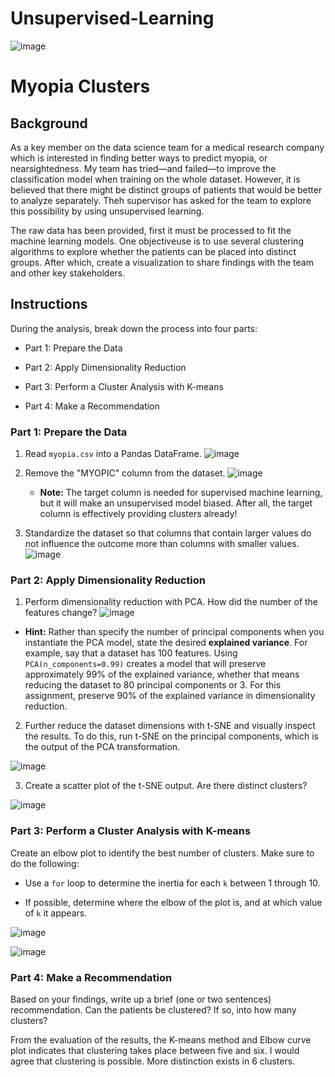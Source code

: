 # Unsupervised-Learning
![image](https://user-images.githubusercontent.com/99145651/184465015-746435f6-9c3d-4985-bf12-a52af1ca478e.png)

# Myopia Clusters


## Background

As a key member on the data science team for a medical research company which is interested in finding better ways to predict myopia, or nearsightedness. My team has tried—and failed—to improve the classification model when training on the whole dataset. However, it is believed that there might be distinct groups of patients that would be better to analyze separately. Theh supervisor has asked for the team to explore this possibility by using unsupervised learning.

The raw data has been provided, first it must be processed to fit the machine learning models. One objectiveuse is to use several clustering algorithms to explore whether the patients can be placed into distinct groups. After which, create a visualization to share findings with the team and other key stakeholders.

## Instructions

During the analysis, break down the process into four parts: 

* Part 1: Prepare the Data

* Part 2: Apply Dimensionality Reduction 

* Part 3: Perform a Cluster Analysis with K-means

* Part 4: Make a Recommendation 

### Part 1: Prepare the Data

1. Read `myopia.csv` into a Pandas DataFrame.
![image](https://user-images.githubusercontent.com/99145651/184465370-29047ab4-3099-459f-8a34-5fd495696be1.png)


2. Remove the "MYOPIC" column from the dataset.
![image](https://user-images.githubusercontent.com/99145651/184465382-a439770c-d34d-43f1-9266-77b96e286bd9.png)


    * **Note:** The target column is needed for supervised machine learning, but it will make an unsupervised model biased. After all, the target column is effectively providing clusters already! 

3. Standardize the dataset so that columns that contain larger values do not influence the outcome more than columns with smaller values.
![image](https://user-images.githubusercontent.com/99145651/184465406-5583a733-e3bc-4310-8ff9-963fe3a3f605.png)

### Part 2: Apply Dimensionality Reduction

1. Perform dimensionality reduction with PCA. How did the number of the features change?
![image](https://user-images.githubusercontent.com/99145651/184465500-c34d6145-a0ed-441b-9f90-7fb5f58b2692.png)


  * **Hint:** Rather than specify the number of principal components when you instantiate the PCA model, state the desired **explained variance**. For example, say that a dataset has 100 features. Using `PCA(n_components=0.99)` creates a model that will preserve approximately 99% of the explained variance, whether that means reducing the dataset to 80 principal components or 3. For this assignment, preserve 90% of the explained variance in dimensionality reduction.

2. Further reduce the dataset dimensions with t-SNE and visually inspect the results. To do this, run t-SNE on the principal components, which is the output of the PCA transformation. 

![image](https://user-images.githubusercontent.com/99145651/184465529-910cbeb3-83b7-47c5-997e-fde6e2114305.png)

3. Create a scatter plot of the t-SNE output. Are there distinct clusters?

![image](https://user-images.githubusercontent.com/99145651/184465562-2c5b0a2d-bb9a-412a-a14e-f9031b8efc7c.png)


### Part 3: Perform a Cluster Analysis with K-means

Create an elbow plot to identify the best number of clusters. Make sure to do the following:

* Use a `for` loop to determine the inertia for each `k` between 1 through 10. 

* If possible, determine where the elbow of the plot is, and at which value of `k` it appears.

![image](https://user-images.githubusercontent.com/99145651/184465583-b326353c-e6eb-4d88-b2d7-22768c9449f2.png)

![image](https://user-images.githubusercontent.com/99145651/184465606-5c890be6-d6ff-46bf-8c59-c80553df5f98.png)

### Part 4: Make a Recommendation

Based on your findings, write up a brief (one or two sentences) recommendation. Can the patients be clustered? If so, into how many clusters? 

From the evaluation of the results, the K-means method and Elbow curve plot indicates that clustering takes place between five and six. I would agree that clustering is possible. More distinction exists in 6 clusters.
